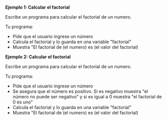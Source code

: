 **Ejemplo 1: Calcular el factorial**

Escribe un programa para calcular el factorial de un numero.

Tu programa:
*   Pide que el usuario ingrese un número
*   Calcula el factorial y lo guarda en una variable "factorial"
*   Muestra "El factorial de (el numero) es (el valor del factorial)

**Ejemplo 2: Calcular el factorial**

Escribe un programa para calcular el factorial de un numero.

Tu programa:
*   Pide que el usuario ingrese un número
*   Se asegura que el número es positivo. Si es negativo muestra "el número no puede ser negativo" y si es igual a 0 muestra "el factorial de 0 es uno"
*   Calcula el factorial y lo guarda en una variable "factorial"
*   Muestra "El factorial de (el numero) es (el valor del factorial)